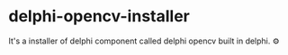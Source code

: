 # delphi-opencv-installer
It's a installer of delphi component called delphi opencv built in delphi. :gear:
